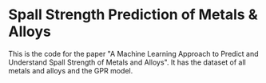 # Spall Strength Prediction of Metals & Alloys
This is the code for the paper "A Machine Learning Approach to Predict and Understand Spall Strength of Metals and Alloys". It has the dataset of all metals and alloys and the GPR model.

